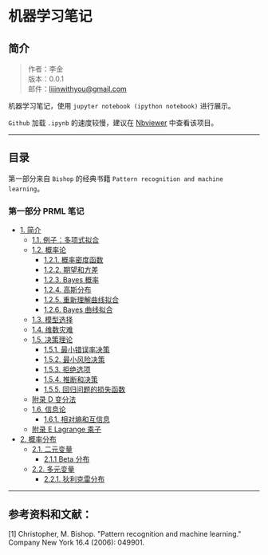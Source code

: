 
# 机器学习笔记

## 简介

> 作者：李金 <br>
> 版本：0.0.1<br>
> 邮件：lijinwithyou@gmail.com

机器学习笔记，使用 `jupyter notebook (ipython notebook)` 进行展示。

`Github` 加载 `.ipynb` 的速度较慢，建议在 [Nbviewer](http://nbviewer.jupyter.org/github/lijin-THU/notes-machine-learning/blob/master/ReadMe.ipynb) 中查看该项目。

----

## 目录

第一部分来自 `Bishop` 的经典书籍 `Pattern recognition and machine learning`。

### 第一部分 PRML 笔记

- [1. 简介](Chap-01-Introduction)
    - [1.1. 例子：多项式拟合](Chap-01-Introduction/01-01-Example-Polynomial-Curve-Fitting.ipynb)
    - [1.2. 概率论](Chap-01-Introduction/01-02-Probability-Theory.ipynb)
        - [1.2.1. 概率密度函数](Chap-01-Introduction/01-02-Probability-Theory.ipynb)
        - [1.2.2. 期望和方差](Chap-01-Introduction/01-02-Probability-Theory.ipynb)
        - [1.2.3. Bayes 概率](Chap-01-Introduction/01-02-Probability-Theory.ipynb)
        - [1.2.4. 高斯分布](Chap-01-Introduction/01-02-Probability-Theory.ipynb)
        - [1.2.5. 重新理解曲线拟合](Chap-01-Introduction/01-02-Probability-Theory.ipynb)
        - [1.2.6. Bayes 曲线拟合](Chap-01-Introduction/01-02-Probability-Theory.ipynb)
    - [1.3. 模型选择](Chap-01-Introduction/01-03-Model-Selection.ipynb)
    - [1.4. 维数灾难](Chap-01-Introduction/01-04-The-Curse-of-Dimensionality.ipynb)
    - [1.5. 决策理论](Chap-01-Introduction/01-05-Decision-Theory.ipynb)
        - [1.5.1. 最小错误率决策](Chap-01-Introduction/01-05-Decision-Theory.ipynb)
        - [1.5.2. 最小风险决策](Chap-01-Introduction/01-05-Decision-Theory.ipynb)
        - [1.5.3. 拒绝选项](Chap-01-Introduction/01-05-Decision-Theory.ipynb)
        - [1.5.4. 推断和决策](Chap-01-Introduction/01-05-Decision-Theory.ipynb)
        - [1.5.5. 回归问题的损失函数](Chap-01-Introduction/01-05-Decision-Theory.ipynb)
    - [附录 D 变分法](Appendix/Appendix-D-Calculus-of-Variations.ipynb)
    - [1.6. 信息论](Chap-01-Introduction/01-06-Information-Theory.ipynb)
        - [1.6.1. 相对熵和互信息](Chap-01-Introduction/01-06-Information-Theory.ipynb)
    - [附录 E Lagrange 乘子](Appendix/Appendix-E-Lagrange-Multipliers.ipynb)
- [2. 概率分布](Chap-02-Probability-Distributions)
    - [2.1. 二元变量](Chap-02-Probability-Distributions/02-01-Binary-Variables.ipynb)
        - [2.1.1 Beta 分布](Chap-02-Probability-Distributions/02-01-Binary-Variables.ipynb)
    - [2.2. 多元变量](Chap-02-Probability-Distributions/02-02-Multinomial-Variables.ipynb)
        - [2.2.1. 狄利克雷分布](Chap-02-Probability-Distributions/02-02-Multinomial-Variables.ipynb)

----

## 参考资料和文献：

[1] Christopher, M. Bishop. "Pattern recognition and machine learning." Company New York 16.4 (2006): 049901.

